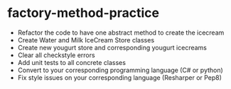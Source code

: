 # factory-method-practice

* Refactor the code to have one abstract method to create the icecream
* Create Water and Milk IceCream Store classes
* Create new yougurt store and corresponding yougurt icecreams
* Clear all checkstyle errors
* Add unit tests to all concrete classes
* Convert to your corresponding programming language (C# or python)
* Fix style issues on your corresponding language (Resharper or Pep8)

